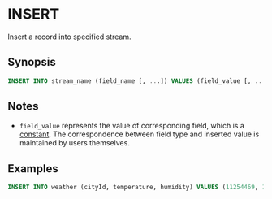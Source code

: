 # INSERT

Insert a record into specified stream.

## Synopsis

```sql
INSERT INTO stream_name (field_name [, ...]) VALUES (field_value [, ...]);
```

## Notes

- `field_value` represents the value of corresponding field, which is a [constant](../sql-overview.md#literals-constants). The correspondence between field type and inserted value is maintained by users themselves.

## Examples

```sql
INSERT INTO weather (cityId, temperature, humidity) VALUES (11254469, 12, 65);
```
